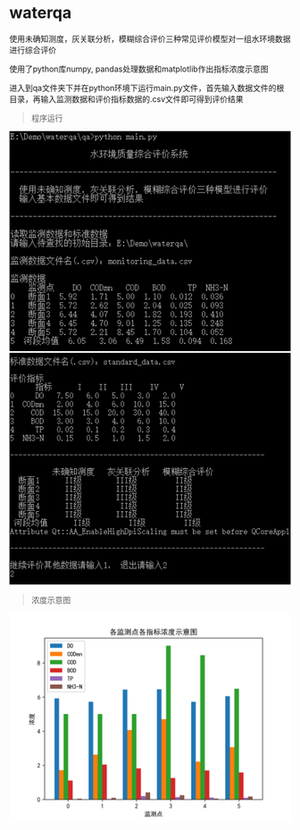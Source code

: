 # waterqa
使用未确知测度，灰关联分析，模糊综合评价三种常见评价模型对一组水环境数据进行综合评价

使用了python库numpy, pandas处理数据和matplotlib作出指标浓度示意图

进入到qa文件夹下并在python环境下运行main.py文件，首先输入数据文件的根目录，再输入监测数据和评价指标数据的.csv文件即可得到评价结果

>程序运行

![](imgs/1.png)
![](imgs/2.png)

>浓度示意图

![](imgs/show.png)

